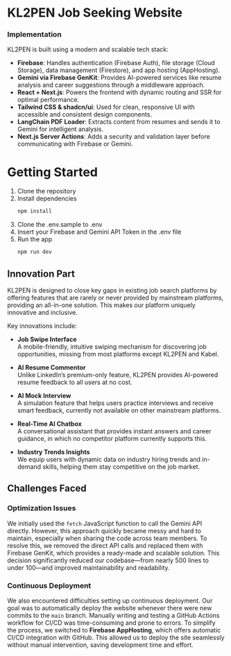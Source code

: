 # KL2PEN Job Seeking Website

### Implementation
KL2PEN is built using a modern and scalable tech stack:

- **Firebase**: Handles authentication (Firebase Auth), file storage (Cloud Storage), data management (Firestore), and app hosting (AppHosting).
- **Gemini via Firebase GenKit**: Provides AI-powered services like resume analysis and career suggestions through a middleware approach.
- **React + Next.js**: Powers the frontend with dynamic routing and SSR for optimal performance.
- **Tailwind CSS & shadcn/ui**: Used for clean, responsive UI with accessible and consistent design components.
- **LangChain PDF Loader**: Extracts content from resumes and sends it to Gemini for intelligent analysis.
- **Next.js Server Actions**: Adds a security and validation layer before communicating with Firebase or Gemini.



# Getting Started
1. Clone the repository
2. Install dependencies
   ```bash
   npm install
   ```
3. Clone the .env.sample to .env
4. Insert your Firebase and Gemini API Token in the .env file
5. Run the app
   ```bash
   npm run dev
   ```
## Innovation Part

KL2PEN is designed to close key gaps in existing job search platforms by offering features that are rarely or never provided by mainstream platforms, providing an all-in-one solution. This makes our platform uniquely innovative and inclusive.

Key innovations include:

- **Job Swipe Interface**  
  A mobile-friendly, intuitive swiping mechanism for discovering job opportunities, missing from most platforms except KL2PEN and Kabel.

- **AI Resume Commentor**  
  Unlike LinkedIn’s premium-only feature, KL2PEN provides AI-powered resume feedback to all users at no cost.

- **AI Mock Interview**  
  A simulation feature that helps users practice interviews and receive smart feedback, currently not available on other mainstream platforms.

- **Real-Time AI Chatbox**  
  A conversational assistant that provides instant answers and career guidance, in which no competitor platform currently supports this.

- **Industry Trends Insights**  
  We equip users with dynamic data on industry hiring trends and in-demand skills, helping them stay competitive on the job market.

##  Challenges Faced

### Optimization Issues
We initially used the `fetch` JavaScript function to call the Gemini API directly. However, this approach quickly became messy and hard to maintain, especially when sharing the code across team members. To resolve this, we removed the direct API calls and replaced them with Firebase GenKit, which provides a ready-made and scalable solution. This decision significantly reduced our codebase—from nearly 500 lines to under 100—and improved maintainability and readability.

### Continuous Deployment
We also encountered difficulties setting up continuous deployment. Our goal was to automatically deploy the website whenever there were new commits to the `main` branch. Manually writing and testing a GitHub Actions workflow for CI/CD was time-consuming and prone to errors. To simplify the process, we switched to **Firebase AppHosting**, which offers automatic CI/CD integration with GitHub. This allowed us to deploy the site seamlessly without manual intervention, saving development time and effort.


